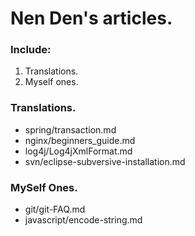 Nen Den's articles.
==================

### Include:

 1. Translations.
 2. Myself ones.


### Translations.

 - spring/transaction.md
 - nginx/beginners_guide.md
 - log4j/Log4jXmlFormat.md
 - svn/eclipse-subversive-installation.md

### MySelf Ones.

 - git/git-FAQ.md
 - javascript/encode-string.md
